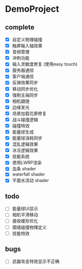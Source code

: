 # DemoProject

## complete
- [x] 自定义物理碰撞
- [x] 触屏输入轴效果
- [x] 音频管理
- [x] 冲刺功能
- [x] 输入灵敏度修复 (使用easy touch)
- [x] 服务器通信
- [x] 客户端通信
- [x] 反弹效果同步
- [x] 移动同步优化 
- [x] 强制主端同步
- [x] 相机跟随
- [x] 边缘发光
- [x] 场景加载花屏修复
- [x] 战斗碰撞逻辑
- [x] 碰撞特效
- [x] 能量球生成
- [x] 能量球消耗同步
- [x] 混乱逻辑效果
- [x] 冰冻逻辑效果
- [x] 技能系统
- [x] 使用LWRP渲染
- [x] 血条 shader   
- [x] waterfall shader
- [x] 平面水流动 shader
## todo
- [ ] 能量球UI显示
- [ ] 相机平滑移动 
- [ ] 接收缓存优化
- [ ] 围墙碰撞物理定义
- [ ] 技能特效
## bugs
- [ ] 武器攻击特效显示不正确